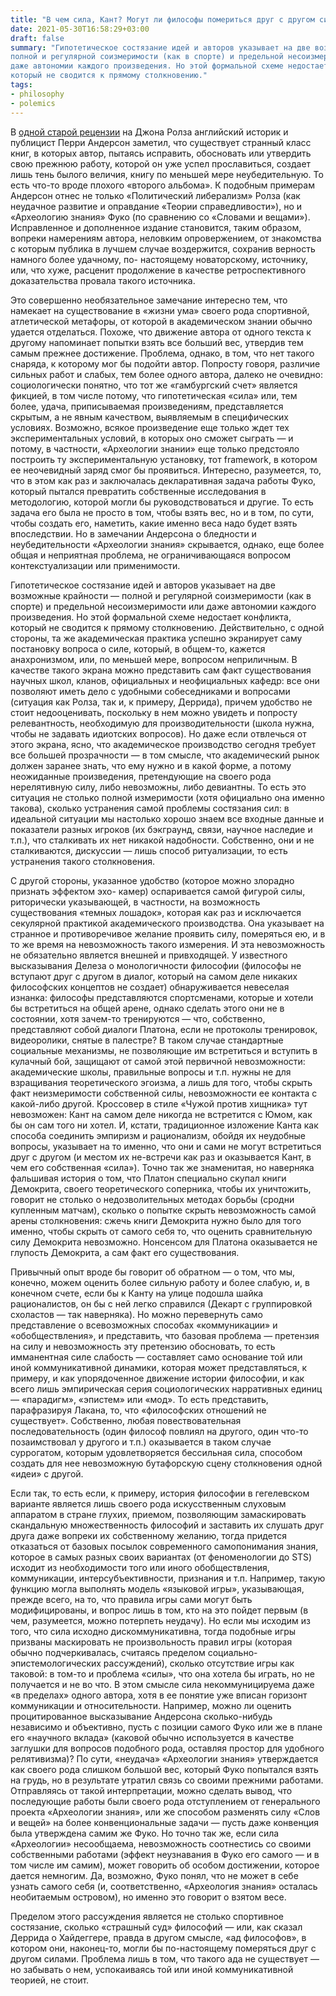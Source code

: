 ```yaml
---
title: "В чем сила, Кант? Могут ли философы помериться друг с другом силой?"
date: 2021-05-30T16:58:29+03:00
draft: false
summary: "Гипотетическое состязание идей и авторов указывает на две возможные крайности —
полной и регулярной соизмеримости (как в спорте) и предельной несоизмеримости или
даже автономии каждого произведения. Но этой формальной схеме недостает конфликта,
который не сводится к прямому столкновению." 
tags:
- philosophy
- polemics
---
```

В [одной старой рецензии](https://www.dissentmagazine.org/article/on-john-rawls) на Джона Ролза английский историк и публицист Перри
Андерсон заметил, что существует странный класс книг, в которых автор, пытаясь
исправить, обосновать или утвердить свою прежнюю работу, которой он уже успел
прославиться, создает лишь тень былого величия, книгу по меньшей мере
неубедительную. То есть что-то вроде плохого «второго альбома». К подобным примерам
Андерсон отнес не только «Политический либерализм» Ролза (как неудачное развитие и
оправдание «Теории справедливости»), но и «Археологию знания» Фуко (по сравнению со
«Словами и вещами»). Исправленное и дополненное издание становится, таким образом,
вопреки намерениям автора, неловким опровержением, от знакомства с которым публика
в лучшем случае воздержится, сохранив верность намного более удачному, по-
настоящему новаторскому, источнику, или, что хуже, расценит продолжение в качестве
ретроспективного доказательства провала такого источника.

Это совершенно необязательное замечание интересно тем, что намекает на существование
в «жизни ума» своего рода спортивной, атлетической метафоры, от которой в
академическом знании обычно удается отделаться. Похоже, что движение автора от
одного текста к другому напоминает попытки взять все больший вес, утвердив тем самым
прежнее достижение. Проблема, однако, в том, что нет такого снаряда, к которому мог бы
подойти автор. Попросту говоря, различие сильных работ и слабых, тем более одного
автора, далеко не очевидно: социологически понятно, что тот же «гамбургский счет»
является фикцией, в том числе потому, что гипотетическая «сила» или, тем более, удача,
приписываемая произведениям, представляется скрытым, а не явным качеством,
выявляемым в специфических условиях. Возможно, всякое произведение еще только ждет
тех экспериментальных условий, в которых оно сможет сыграть — и потому, в частности,
«Археологии знании» еще только предстояло построить ту экспериментальную установку,
тот framework, в котором ее неочевидный заряд смог бы проявиться. Интересно,
разумеется, то, что в этом как раз и заключалась декларативная задача работы Фуко,
который пытался превратить собственные исследования в методологию, которой могли
бы руководствоваться и другие. То есть задача его была не просто в том, чтобы взять вес,
но и в том, по сути, чтобы создать его, наметить, какие именно веса надо будет взять
впоследствии. Но в замечании Андерсона о бледности и неубедительности «Археологии
знания» скрывается, однако, еще более общая и неприятная проблема, не
ограничивающаяся вопросом контекстуализации или применимости.

Гипотетическое состязание идей и авторов указывает на две возможные крайности —
полной и регулярной соизмеримости (как в спорте) и предельной несоизмеримости или
даже автономии каждого произведения. Но этой формальной схеме недостает конфликта,
который не сводится к прямому столкновению. Действительно, с одной стороны, та же
академическая практика успешно экранирует саму постановку вопроса о силе, который, в
общем-то, кажется анахронизмом, или, по меньшей мере, вопросом неприличным. В
качестве такого экрана можно представить сам факт существования научных школ,
кланов, официальных и неофициальных кафедр: все они позволяют иметь дело с
удобными собеседниками и вопросами (ситуация как Ролза, так и, к примеру, Деррида),
причем удобство не стоит недооценивать, поскольку в нем можно увидеть и попросту
релевантность, необходимую для производительности (школа нужна, чтобы не задавать
идиотских вопросов). Но даже если отвлечься от этого экрана, ясно, что академическое
производство сегодня требует все большей прозрачности — в том смысле, что
академический рынок должен заранее знать, что ему нужно и в какой форме, а потому
неожиданные произведения, претендующие на своего рода нерелятивную силу, либо
невозможны, либо девиантны. То есть это ситуация не столько полной измеримости (хотя
официально она именно такова), сколько устранения самой проблемы состязания сил: в
идеальной ситуации мы настолько хорошо знаем все входные данные и показатели разных
игроков (их бэкграунд, связи, научное наследие и т.п.), что сталкивать их нет никакой
надобности. Собственно, они и не сталкиваются, дискуссии — лишь способ ритуализации,
то есть устранения такого столкновения.

С другой стороны, указанное удобство (которое можно злорадно признать эффектом эхо-
камер) оспаривается самой фигурой силы, риторически указывающей, в частности, на
возможность существования «темных лошадок», которая как раз и исключается
секулярной практикой академического производства. Она указывает на странное и
противоречивое желание проявить силу, померяться ею, и в то же время на
невозможность такого измерения. И эта невозможность не обязательно является внешней
и привходящей. У известного высказывания Делеза о монологичности философии
(философы не вступают друг с другом в диалог, который на самом деле никаких
философских концептов не создает) обнаруживается невеселая изнанка: философы
представляются спортсменами, которые и хотели бы встретиться на общей арене, однако
сделать этого они не в состоянии, хотя зачем-то тренируются — что, собственно,
представляют собой диалоги Платона, если не протоколы тренировок, видеоролики,
снятые в палестре? В таком случае стандартные социальные механизмы, не позволяющие
им встретиться и вступить в кулачный бой, защищают от самой этой первичной
невозможности: академические школы, правильные вопросы и т.п. нужны не для
взращивания теоретического эгоизма, а лишь для того, чтобы скрыть факт неизмеримости
собственной силы, невозможности ее контакта с какой-либо другой. Кроссовер в стиле
«Чужой против хищника» тут невозможен: Кант на самом деле никогда не встретится с
Юмом, как бы он сам того ни хотел. И, кстати, традиционное изложение Канта как
способа соединить эмпиризм и рационализм, обойдя их неудобные вопросы, указывает на
то именно, что они и сами не могут встретиться друг с другом (и местом их не-встречи как
раз и оказывается Кант, в чем его собственная «сила»). Точно так же знаменитая, но
наверняка фальшивая история о том, что Платон специально скупал книги Демокрита,
своего теоретического соперника, чтобы их уничтожить, говорит не столько о
недозволительных методах борьбы (сродни купленным матчам), сколько о попытке
скрыть невозможность самой арены столкновения: сжечь книги Демокрита нужно было
для того именно, чтобы скрыть от самого себя то, что оценить сравнительную силу
Демокрита невозможно. Нонсенсом для Платона оказывается не глупость Демокрита, а
сам факт его существования.

Привычный опыт вроде бы говорит об обратном — о том, что мы, конечно, можем
оценить более сильную работу и более слабую, и, в конечном счете, если бы к Канту на
улице подошла шайка рационалистов, он бы с ней легко справился (Декарт с
группировкой схоластов — так наверняка). Но можно перевернуть само представление о
всевозможных способах «коммуникации» и «обобществления», и представить, что
базовая проблема — претензия на силу и невозможность эту претензию обосновать, то
есть имманентная силе слабость — составляет само основание той или иной
коммуникативной динамики, которая может представляться, к примеру, и как
упорядоченное движение истории философии, и как всего лишь эмпирическая серия
социологических нарративных единиц — «парадигм», «эпистем» или «мод». То есть
представить, парафразируя Лакана, то, что «философских отношений не существует».
Собственно, любая повествовательная последовательность (один философ повлиял на
другого, один что-то позаимствовал у другого и т.п.) оказывается в таком случае
суррогатом, которым удовлетворяется бессильная сила, способом создать для нее
невозможную бутафорскую сцену столкновения одной «идеи» с другой.

Если так, то есть если, к примеру, история философии в гегелевском варианте является
лишь своего рода искусственным слуховым аппаратом в стране глухих, приемом,
позволяющим замаскировать скандальную множественность философий и заставить их
слушать друг друга даже вопреки их собственному желанию, тогда придется отказаться от
базовых посылок современного самопонимания знания, которое в самых разных своих
вариантах (от феноменологии до STS) исходит из необходимости того или иного
обобществления, коммуникации, интерсубъективности, признания и т.п. Например, такую
функцию могла выполнять модель «языковой игры», указывающая, прежде всего, на то,
что правила игры сами могут быть модифицированы, и вопрос лишь в том, кто на это
пойдет первым (в чем, разумеется, можно потерпеть неудачу). Но если мы исходим из
того, что сила исходно дискоммуникативна, тогда подобные игры призваны маскировать
не произвольность правил игры (которая обычно подчеркивалась, считаясь пределом
социально-эпистемологических рассуждений), сколько отсутствие игры как таковой: в
том-то и проблема «силы», что она хотела бы играть, но не получается и не во что.
В этом смысле сила некоммуницируема даже «в пределах» одного автора, хотя в ее
понятие уже вписан горизонт коммуникации и относительности. Например, можно ли
оценить процитированное высказывание Андерсона сколько-нибудь независимо и
объективно, пусть с позиции самого Фуко или же в плане его «научного вклада» (каковой
обычно используется в качестве заглушки для вопросов подобного рода, оставляя простор
для удобного релятивизма)? По сути, «неудача» «Археологии знания» утверждается как
своего рода слишком большой вес, который Фуко попытался взять на грудь, но в
результате утратил связь со своими прежними работами. Отправляясь от такой
интерпретации, можно сделать вывод, что последующие работы были своего рода
отступлением от генерального проекта «Археологии знания», или же способом разменять
силу «Слов и вещей» на более конвенциональные задачи — пусть даже конвенция была
утверждена самим же Фуко. Но точно так же, если сила «Археологии» несообщаема,
невозможность соотнестись со своими собственными работами (эффект неузнавания в
Фуко его самого — и в том числе им самим), может говорить об особом достижении,
которое дается немногим. Да, возможно, Фуко понял, что не может в себе узнать самого
себя (и, соответственно, «Археология знания» осталась необитаемым островом), но
именно это говорит о взятом весе.

Пределом этого рассуждения является не столько спортивное состязание, сколько
«страшный суд» философий — или, как сказал Деррида о Хайдеггере, правда в другом
смысле, «ад философов», в котором они, наконец-то, могли бы по-настоящему померяться
друг с другом силами. Проблема лишь в том, что такого ада не существует — но забывать
о нем, успокаиваясь той или иной коммуникативной теорией, не стоит.
